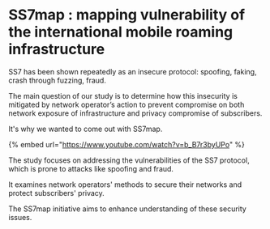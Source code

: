 # SS7map : mapping vulnerability of the international mobile roaming infrastructure



SS7 has been shown repeatedly as an insecure protocol: spoofing, faking, crash through fuzzing, fraud.

The main question of our study is to determine how this insecurity is mitigated by network operator’s action to prevent compromise on both network exposure of infrastructure and privacy compromise of subscribers.&#x20;

It's why we wanted to come out with SS7map.



{% embed url="https://www.youtube.com/watch?v=b_B7r3byUPo" %}

The study focuses on addressing the vulnerabilities of the SS7 protocol, which is prone to attacks like spoofing and fraud.

It examines network operators' methods to secure their networks and protect subscribers' privacy.&#x20;

The SS7map initiative aims to enhance understanding of these security issues.
